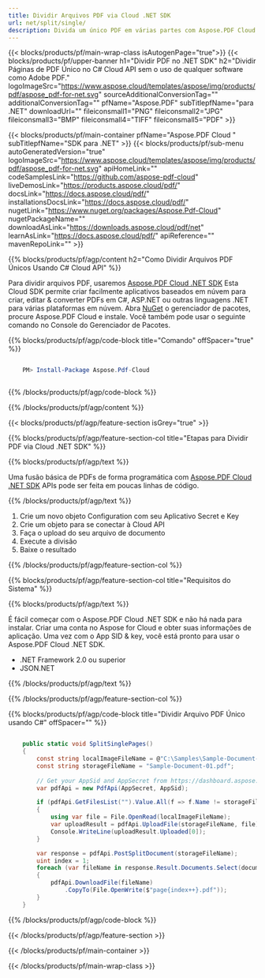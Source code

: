 ```yaml
---
title: Dividir Arquivos PDF via Cloud .NET SDK
url: net/split/single/
description: Divida um único PDF em várias partes com Aspose.PDF Cloud SDK para .NET. Automatize a separação de documentos.
---
```


{{< blocks/products/pf/main-wrap-class isAutogenPage="true">}}
{{< blocks/products/pf/upper-banner h1="Dividir PDF no .NET SDK" h2="Dividir Páginas de PDF Único no C# Cloud API sem o uso de qualquer software como Adobe PDF." logoImageSrc="https://www.aspose.cloud/templates/aspose/img/products/pdf/aspose_pdf-for-net.svg" sourceAdditionalConversionTag="" additionalConversionTag="" pfName="Aspose.PDF" subTitlepfName="para .NET" downloadUrl="" fileiconsmall1="PNG" fileiconsmall2="JPG" fileiconsmall3="BMP" fileiconsmall4="TIFF" fileiconsmall5="PDF" >}}

{{< blocks/products/pf/main-container pfName="Aspose.PDF Cloud " subTitlepfName="SDK para .NET" >}}
{{< blocks/products/pf/sub-menu autoGeneratedVersion="true" logoImageSrc="https://www.aspose.cloud/templates/aspose/img/products/pdf/aspose_pdf-for-net.svg" apiHomeLink="" codeSamplesLink="https://github.com/aspose-pdf-cloud" liveDemosLink="https://products.aspose.cloud/pdf/" docsLink="https://docs.aspose.cloud/pdf/" installationsDocsLink="https://docs.aspose.cloud/pdf/" nugetLink="https://www.nuget.org/packages/Aspose.Pdf-Cloud" nugetPackageName="" downloadAsLink="https://downloads.aspose.cloud/pdf/net" learnAsLink="https://docs.aspose.cloud/pdf/" apiReference="" mavenRepoLink="" >}}

{{% blocks/products/pf/agp/content h2="Como Dividir Arquivos PDF Únicos Usando C# Cloud API" %}}

Para dividir arquivos PDF, usaremos
[Aspose.PDF Cloud .NET SDK](https://products.aspose.cloud/pdf/net/)
Esta Cloud SDK permite criar facilmente aplicativos baseados em núvem para criar, editar & converter PDFs em C#, ASP.NET ou outras linguagens .NET para várias plataformas em núvem. Abra
[NuGet](https://www.nuget.org/packages/Aspose.Pdf-Cloud)
o gerenciador de pacotes, procure
Aspose.PDF Cloud
e instale. Você também pode usar o seguinte comando no Console do Gerenciador de Pacotes.

{{% blocks/products/pf/agp/code-block title="Comando" offSpacer="true" %}}

```powershell

    PM> Install-Package Aspose.Pdf-Cloud 



```

{{% /blocks/products/pf/agp/code-block %}}

{{% /blocks/products/pf/agp/content %}}

{{< blocks/products/pf/agp/feature-section isGrey="true" >}}

{{% blocks/products/pf/agp/feature-section-col title="Etapas para Dividir PDF via Cloud .NET SDK" %}}

{{% blocks/products/pf/agp/text %}}

Uma fusão básica de PDFs de forma programática com
[Aspose.PDF Cloud .NET SDK](https://products.aspose.cloud/pdf/net/)
APIs pode ser feita em poucas linhas de código.

{{% /blocks/products/pf/agp/text %}}

1. Crie um novo objeto Configuration com seu Aplicativo Secret e Key
1. Crie um objeto para se conectar à Cloud API
1. Faça o upload do seu arquivo de documento
1. Execute a divisão
1. Baixe o resultado

{{% /blocks/products/pf/agp/feature-section-col %}}

{{% blocks/products/pf/agp/feature-section-col title="Requisitos do Sistema" %}}

{{% blocks/products/pf/agp/text %}}

É fácil começar com o Aspose.PDF Cloud .NET SDK e não há nada para instalar. Criar uma conta no Aspose for Cloud e obter suas informações de aplicação. Uma vez com o App SID & key, você está pronto para usar o Aspose.PDF Cloud .NET SDK.

+ .NET Framework 2.0 ou superior
+ JSON.NET

{{% /blocks/products/pf/agp/text %}}

{{% /blocks/products/pf/agp/feature-section-col %}}

{{% blocks/products/pf/agp/code-block title="Dividir Arquivo PDF Único usando C#" offSpacer="" %}}

```cs

    public static void SplitSinglePages()
    {
        const string localImageFileName = @"C:\Samples\Sample-Document-01.pdf";
        const string storageFileName = "Sample-Document-01.pdf";
        
        // Get your AppSid and AppSecret from https://dashboard.aspose.cloud (free registration required).
        var pdfApi = new PdfApi(AppSecret, AppSid);

        if (pdfApi.GetFilesList("").Value.All(f => f.Name != storageFileName))
        {
            using var file = File.OpenRead(localImageFileName);
            var uploadResult = pdfApi.UploadFile(storageFileName, file);
            Console.WriteLine(uploadResult.Uploaded[0]);
        }

        var response = pdfApi.PostSplitDocument(storageFileName);
        uint index = 1;
        foreach (var fileName in response.Result.Documents.Select(document=>document.Href))
        {
            pdfApi.DownloadFile(fileName)
                .CopyTo(File.OpenWrite($"page{index++}.pdf"));
        }
    }
```

{{% /blocks/products/pf/agp/code-block %}}

{{< /blocks/products/pf/agp/feature-section >}}

{{< /blocks/products/pf/main-container >}}

{{< /blocks/products/pf/main-wrap-class >}}
